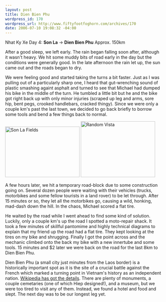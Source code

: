 ```yaml
--- 
layout: post
title: Dien Bien Phu
wordpress_id: 170
wordpress_url: http://www.fiftyfootfoghorn.com/archives/170
date: 2006-07-10 19:08:32 -04:00
---
```

Nhat Ky Xe Day 4: <strong>Son La</strong> -> <strong>Dien Bien Phu</strong>
Approx. 150km

After a good sleep, we left early. The rain began falling soon after, although it wasn't heavy. We hit some muddy bits of road early in the day but the conditions were generally good. In the late afternoon the rain let up, the sun came out and the roads began to dry.

We were feeling good and started taking the turns a bit faster. Just as I was pulling out of a particularly sharp one, I heard that gut-wrenching sound of plastic smashing againt asphalt and turned to see that Michael had dumped his bike in the middle of the turn. He tumbled a little bit but he and the bike got right back up with only minor injuries (scraped up leg and arms, sore hip, bent pegs, crooked handlebars, cracked thingy). Since we were only a couple km's past the last town, we decided to go back briefly to borrow some tools and bend a few things back to normal.

<a href="http://flickr.com/photos/fiftyfeet/193282210"><img src="http://static.flickr.com/49/193282210_7c53c0f44d_m.jpg" width="240" height="163" alt="Son La Fields" border="0" /></a> <a href="http://flickr.com/photos/fiftyfeet/193281323"><img src="http://static.flickr.com/73/193281323_8d25582240_m.jpg" width="240" height="180" alt="Random Vista" border="0" /></a>

A few hours later, we hit a temporary road-block due to some construction going on. Several dozen people were waiting with their vehicles (trucks, motorbikes and some fellow tourists in a land rover) to be let through. After 15 minutes or so, they let all the motorbikes go, causing a wild, honking, mad-dash down the hill. In the chaos, Michael scored a flat tire.

He waited by the road while I went ahead to find some kind of solution. Luckily, only a couple km's up the road I spotted a moto-repair shack. It took a few minutes of skillful pantomime and highly technical diagrams to explain that my friend up the road had a flat tire. They kept looking at the tires on my bike and shrugging. Finally I got the point across and the mechanic climbed onto the back my bike with a new innertube and some tools. 15 minutes and $2 later we were back on the road for the last 8km to Dien Bien Phu.

Dien Bien Phu (a small city just minutes from the Laos border) is a historically important spot as it is the site of a crucial battle against the French which marked a turning point in Vietnam's history as an independent nation. <a href="http://en.wikipedia.org/wiki/Dien_Bien_Phu">Wikipedia has got the details</a>. There are plenty of monuments, a couple cemetaries (one of which Hiep designed!), and a museum, but we were too tired to visit any of them. Instead, we found a hotel and food and slept. The next day was to be our longest leg yet.
